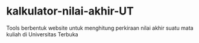 # kalkulator-nilai-akhir-UT
Tools berbentuk website untuk menghitung perkiraan nilai akhir suatu mata kuliah di Universitas Terbuka
